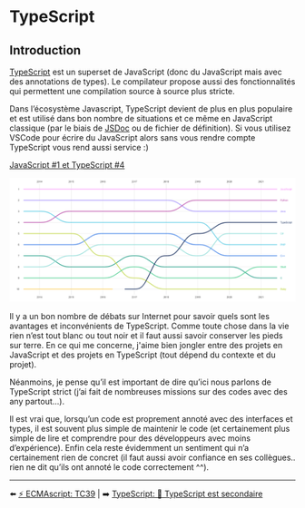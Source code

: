 # TypeScript

## Introduction

[TypeScript](https://www.typescriptlang.org/) est un superset de JavaScript (donc du JavaScript mais avec des annotations de types). Le compilateur propose aussi des fonctionnalités qui permettent une compilation source à source plus stricte.

Dans l’écosystème Javascript, TypeScript devient de plus en plus populaire et est utilisé dans bon nombre de situations et ce même en JavaScript classique (par le biais de [JSDoc](https://www.typescriptlang.org/docs/handbook/jsdoc-supported-types.html) ou de fichier de définition). Si vous utilisez VSCode pour  écrire du JavaScript alors sans vous rendre compte TypeScript vous rend aussi service :)

[JavaScript #1 et TypeScript #4](https://octoverse.github.com/)

<img src="./../../../assets/typescript/Octoverse-state.png" alt="Octoverse state" width="800"/>

Il y a un bon nombre de débats sur Internet pour savoir quels sont les avantages et inconvénients de TypeScript. Comme toute chose dans la vie rien n’est tout blanc ou tout noir et il faut aussi savoir conserver les pieds sur terre. En ce qui me concerne, j'aime bien jongler entre des projets en JavaScript et des projets en TypeScript (tout dépend du contexte et du projet).

Néanmoins, je pense qu’il est important de dire qu’ici nous parlons de TypeScript strict (j’ai fait de nombreuses missions sur des codes avec des any partout…).

Il est vrai que, lorsqu’un code est proprement annoté avec des interfaces et types, il est souvent plus simple de maintenir le code (et certainement plus simple de lire et comprendre pour des développeurs avec moins d’expérience). Enfin cela reste évidemment un sentiment qui n’a certainement rien de concret (il faut aussi avoir confiance en ses collègues.. rien ne dit qu’ils ont annoté le code correctement ^^).

---

⬅️ [⚡ ECMAscript: TC39](../ecmascript/tc39.md) |
➡️ [TypeScript: 🙊 TypeScript est secondaire](./typescript-est-secondaire.md)
